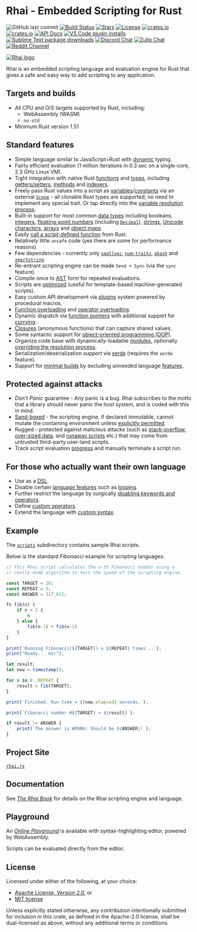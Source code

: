 Rhai - Embedded Scripting for Rust
=================================

![GitHub last commit](https://img.shields.io/github/last-commit/rhaiscript/rhai?logo=github)
[![Build Status](https://github.com/rhaiscript/rhai/workflows/Build/badge.svg)](https://github.com/rhaiscript/rhai/actions)
[![Stars](https://img.shields.io/github/stars/rhaiscript/rhai?logo=github)](https://github.com/rhaiscript/rhai)
[![License](https://img.shields.io/crates/l/rhai)](https://github.com/license/rhaiscript/rhai)
[![crates.io](https://img.shields.io/crates/v/rhai?logo=rust)](https://crates.io/crates/rhai/)
[![crates.io](https://img.shields.io/crates/d/rhai?logo=rust)](https://crates.io/crates/rhai/)
[![API Docs](https://docs.rs/rhai/badge.svg?logo=docs-rs)](https://docs.rs/rhai/)
[![VS Code plugin installs](https://img.shields.io/visual-studio-marketplace/i/rhaiscript.vscode-rhai?logo=visual-studio-code&label=vs%20code)](https://marketplace.visualstudio.com/items?itemName=rhaiscript.vscode-rhai)
[![Sublime Text package downloads](https://img.shields.io/packagecontrol/dt/Rhai.svg?logo=sublime-text&label=sublime%20text)](https://packagecontrol.io/packages/Rhai)
[![Discord Chat](https://img.shields.io/discord/767611025456889857.svg?logo=discord&label=discord)](https://discord.gg/HquqbYFcZ9)
[![Zulip Chat](https://img.shields.io/badge/zulip-join_chat-brightgreen.svg?logo=zulip)](https://rhaiscript.zulipchat.com)
[![Reddit Channel](https://img.shields.io/reddit/subreddit-subscribers/Rhai?logo=reddit&label=reddit)](https://www.reddit.com/r/Rhai)

[![Rhai logo](https://rhai.rs/book/images/logo/rhai-banner-transparent-colour.svg)](https://rhai.rs)

Rhai is an embedded scripting language and evaluation engine for Rust that gives a safe and easy way
to add scripting to any application.


Targets and builds
------------------

* All CPU and O/S targets supported by Rust, including:
  * WebAssembly (WASM)
  * `no-std`
* Minimum Rust version 1.51


Standard features
-----------------

* Simple language similar to JavaScript+Rust with [dynamic](https://rhai.rs/book/language/dynamic.html) typing.
* Fairly efficient evaluation (1 million iterations in 0.3 sec on a single-core, 2.3 GHz Linux VM).
* Tight integration with native Rust [functions](https://rhai.rs/book/rust/functions.html) and [types]([#custom-types-and-methods](https://rhai.rs/book/rust/custom.html)), including [getters/setters](https://rhai.rs/book/rust/getters-setters.html), [methods](https://rhai.rs/book/rust/custom.html) and [indexers](https://rhai.rs/book/rust/indexers.html).
* Freely pass Rust values into a script as [variables](https://rhai.rs/book/language/variables.html)/[constants](https://rhai.rs/book/language/constants.html) via an external [`Scope`](https://rhai.rs/book/rust/scope.html) - all clonable Rust types are supported; no need to implement any special trait. Or tap directly into the [variable resolution process](https://rhai.rs/book/engine/var.html).
* Built-in support for most common [data types](https://rhai.rs/book/language/values-and-types.html) including booleans, [integers](https://rhai.rs/book/language/numbers.html), [floating-point numbers](https://rhai.rs/book/language/numbers.html) (including [`Decimal`](https://crates.io/crates/rust_decimal)), [strings](https://rhai.rs/book/language/strings-chars.html), [Unicode characters](https://rhai.rs/book/language/strings-chars.html), [arrays](https://rhai.rs/book/language/arrays.html) and [object maps](https://rhai.rs/book/language/object-maps.html).
* Easily [call a script-defined function](https://rhai.rs/book/engine/call-fn.html) from Rust.
* Relatively little `unsafe` code (yes there are some for performance reasons).
* Few dependencies - currently only [`smallvec`](https://crates.io/crates/smallvec), [`num-traits`](https://crates.io/crates/num-traits), [`ahash`](https://crates.io/crates/ahash) and [`smartstring`](https://crates.io/crates/smartstring).
* Re-entrant scripting engine can be made `Send + Sync` (via the `sync` feature).
* Compile once to [AST](https://rhai.rs/book/engine/compile.html) form for repeated evaluations.
* Scripts are [optimized](https://rhai.rs/book/engine/optimize.html) (useful for template-based machine-generated scripts).
* Easy custom API development via [plugins](https://rhai.rs/book/plugins/index.html) system powered by procedural macros.
* [Function overloading](https://rhai.rs/book/language/overload.html) and [operator overloading](https://rhai.rs/book/rust/operators.html).
* Dynamic dispatch via [function pointers](https://rhai.rs/book/language/fn-ptr.html) with additional support for [currying](https://rhai.rs/book/language/fn-curry.html).
* [Closures](https://rhai.rs/book/language/fn-closure.html) (anonymous functions) that can capture shared values.
* Some syntactic support for [object-oriented programming (OOP)](https://rhai.rs/book/language/oop.html).
* Organize code base with dynamically-loadable [modules](https://rhai.rs/book/language/modules.html), optionally [overriding the resolution process](https://rhai.rs/book/rust/modules/resolvers.html).
* Serialization/deserialization support via [serde](https://crates.io/crates/serde) (requires the `serde` feature).
* Support for [minimal builds](https://rhai.rs/book/start/builds/minimal.html) by excluding unneeded language [features](https://rhai.rs/book/start/features.html).


Protected against attacks
-------------------------

* _Don't Panic_ guarantee - Any panic is a bug. Rhai subscribes to the motto that a library should never panic the host system, and is coded with this in mind.
* [Sand-boxed](https://rhai.rs/book/safety/sandbox.html) - the scripting engine, if declared immutable, cannot mutate the containing environment unless [explicitly permitted](https://rhai.rs/book/patterns/control.html).
* Rugged - protected against malicious attacks (such as [stack-overflow](https://rhai.rs/book/safety/max-call-stack.html), [over-sized data](https://rhai.rs/book/safety/max-string-size.html), and [runaway scripts](https://rhai.rs/book/safety/max-operations.html) etc.) that may come from untrusted third-party user-land scripts.
* Track script evaluation [progress](https://rhai.rs/book/safety/progress.html) and manually terminate a script run.


For those who actually want their own language
---------------------------------------------

* Use as a [DSL](https://rhai.rs/book/engine/dsl.html).
* Disable certain [language features](https://rhai.rs/book/engine/options.html#language-features) such as [looping](https://rhai.rs/book/engine/disable-looping.html).
* Further restrict the language by surgically [disabling keywords and operators](https://rhai.rs/book/engine/disable-keywords.html).
* Define [custom operators](https://rhai.rs/book/engine/custom-op.html).
* Extend the language with [custom syntax](https://rhai.rs/book/engine/custom-syntax.html).


Example
-------

The [`scripts`](https://github.com/rhaiscript/rhai/tree/master/scripts) subdirectory contains sample Rhai scripts.

Below is the standard _Fibonacci_ example for scripting languages:

```js
// This Rhai script calculates the n-th Fibonacci number using a
// really dumb algorithm to test the speed of the scripting engine.

const TARGET = 28;
const REPEAT = 5;
const ANSWER = 317_811;

fn fib(n) {
    if n < 2 {
        n
    } else {
        fib(n-1) + fib(n-2)
    }
}

print(`Running Fibonacci(${TARGET}) x ${REPEAT} times...`);
print("Ready... Go!");

let result;
let now = timestamp();

for n in 0..REPEAT {
    result = fib(TARGET);
}

print(`Finished. Run time = ${now.elapsed} seconds.`);

print(`Fibonacci number #${TARGET} = ${result}`);

if result != ANSWER {
    print(`The answer is WRONG! Should be ${ANSWER}!`);
}
```

Project Site
------------

[`rhai.rs`](https://rhai.rs)


Documentation
-------------

See [_The Rhai Book_](https://rhai.rs/book) for details on the Rhai scripting engine and language.


Playground
----------

An [_Online Playground_](https://rhai.rs/playground) is available with syntax-highlighting editor,
powered by WebAssembly.

Scripts can be evaluated directly from the editor.


License
-------

Licensed under either of the following, at your choice:

* [Apache License, Version 2.0](https://github.com/rhaiscript/rhai/blob/master/LICENSE-APACHE.txt), or
* [MIT license](https://github.com/rhaiscript/rhai/blob/master/LICENSE-MIT.txt)

Unless explicitly stated otherwise, any contribution intentionally submitted
for inclusion in this crate, as defined in the Apache-2.0 license, shall
be dual-licensed as above, without any additional terms or conditions.
